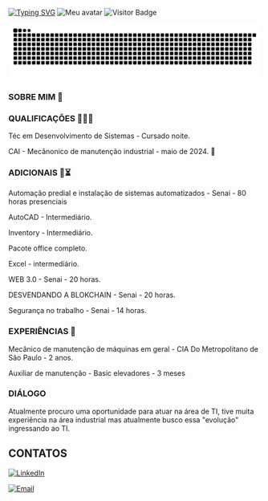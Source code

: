 [![Typing SVG](https://readme-typing-svg.herokuapp.com/?color=ff91a4&size=35&center=true&vCenter=true&width=1000&lines=Olá+pode+me+chamar+de+Stollys!;Tenho+19+anos.;Curso+um+Técnico+em+Desenvolvimento+de+Sistemas.;Seja+bem+vindo!+:%29)](https://git.io/typing-svg) 
<img src="https://github.com/user-attachments/assets/7967f086-4d1d-48b6-ac6b-75abbd5de881" alt="Meu avatar" width="350" height="345">
<img src="https://visitor-badge.laobi.icu/badge?page_id=Jonathan_Lopes_visitor_badge_simple&left_color=royalblue&right_color=black" alt="Visitor Badge" style="width: 100px; height: auto;">

![GitHub Snake](https://raw.githubusercontent.com/OfficialCodeVoyage/OfficialCodeVoyage/58c1bb0b4dd66b4f7678ea697b5d766d5255c840/github-contribution-grid-snake-dark.svg)

### SOBRE MIM 👾

### QUALIFICAÇÕES 👨‍🎓✨ 

Téc em Desenvolvimento de Sistemas - Cursado noite.

CAI - Mecânonico de manutenção industrial - maio de 2024. 🤖



### ADICIONAIS 🧠⏳

Automação predial e instalação de sistemas automatizados - Senai - 80 horas presenciais

AutoCAD - Intermediário.

Inventory - Intermediário.

Pacote office completo.

Excel - intermediário.

WEB 3.0 - Senai - 20 horas.

DESVENDANDO A BLOKCHAIN - Senai - 20 horas.

Segurança no trabalho - Senai - 14 horas.

### EXPERIÊNCIAS 🤖

Mecânico de manutenção de máquinas em geral - CIA Do Metropolitano de São Paulo - 2 anos.

Auxiliar de manutenção - Basic elevadores - 3 meses 

### DIÁLOGO 

Atualmente procuro uma oportunidade para atuar na área de TI, tive muita experiência na área industrial mas atualmente busco essa "evolução" ingressando ao TI.

## CONTATOS 

[![LinkedIn](https://img.shields.io/badge/LinkedIn-000?style=for-the-badge&logo=linkedin&logoColor=0E76A8)](https://www.linkedin.com/in/jonathan-lopes-bb7217292)

[![Email](https://img.shields.io/badge/Email-000?style=for-the-badge&logo=gmail&logoColor=EA4335)](mailto:lopesjonathan113gmail.com)
